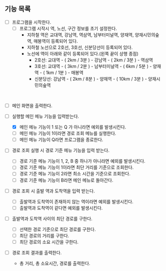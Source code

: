 ## 기능 목록
- [ ] 프로그램을 시작한다.
    - [ ] 프로그램 시작시 역, 노선, 구간 정보를 초기 설정한다.
        - 지하철 역은 교대역, 강남역, 역삼역, 남부터미널역, 양재역, 양재시민의숲역, 매봉역이 등록되어 있다.
        - 지하철 노선으로 2호선, 3호선, 신분당선이 등록되어 있다.
        - 노선에 역이 아래와 같이 등록되어 있다.(왼쪽 끝이 상행 종점)
            - 2호선: 교대역 - ( 2km / 3분 ) - 강남역 - ( 2km / 3분 ) - 역삼역
            - 3호선: 교대역 - ( 3km / 2분 ) - 남부터미널역 - ( 6km / 5분 ) - 양재역 - ( 1km / 1분 ) - 매봉역
            - 신분당선: 강남역 - ( 2km / 8분 ) - 양재역 - ( 10km / 3분 ) - 양재시민의숲역
<br>
          
- [ ] 메인 화면을 출력한다.
  <br>

- [ ] 실행할 메인 메뉴 기능을 입력받는다.
    - [x] 메인 메뉴 기능이 1 또는 Q 가 아니라면 예외를 발생시킨다.
    - [ ] 메인 메뉴 기능이 1이라면 경로 조회 메뉴를 실행한다.
    - [ ] 메인 메뉴 기능이 Q라면 프로그램을 종료한다.
      <br>

- [ ] 경로 조회 실행 시 경로 기준 메뉴 기능을 입력 받는다.
    - [ ] 경로 기준 메뉴 기능이 1, 2, B 중 하나가 아니라면 예외를 발생시킨다.
    - [ ] 경로 기준 메뉴 기능이 1이라면 최단 거리를 기준으로 조회한다.
    - [ ] 경로 기준 메뉴 기능이 2라면 최소 시간을 기준으로 조회한다.
    - [ ] 경로 기준 메뉴 기능이 B라면 메인 메뉴로 돌아간다.
      <br>

- [ ] 경로 조회 시 출발 역과 도착역을 입력 받는다.
    - [ ] 출발역과 도착역이 존재하지 않는 역이라면 예외를 발생시킨다.
    - [ ] 출발역과 도착역이 같다면 예외를 발생시킨다.
      <br>

- [ ] 출발역과 도착역 사이의 최단 경로를 구한다.
    - [ ] 선택한 경로 기준으로 최단 경로를 구한다.
    - [ ] 최단 경로의 거리를 구한다.
    - [ ] 최단 경로의 소요 시간을 구한다.
      <br>

- [ ] 경로 조회 결과를 출력한다.
    - 총 거리, 총 소요시간, 경로를 출력한다.
